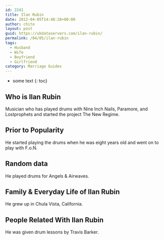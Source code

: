 ```yaml
---
id: 2241
title: Ilan Rubin
date: 2012-04-05T14:48:28+00:00
author: chito
layout: post
guid: https://ukdataservers.com/ilan-rubin/
permalink: /04/05/ilan-rubin
tags:
  - Husband
  - Wife
  - Boyfriend
  - Girlfriend
category: Marriage Guides
---
```


* some text
{: toc}


## Who is  Ilan Rubin
                  
                  
                  
Musician who has played drums with Nine Inch Nails, Paramore, and Lostprophets and started the project The New Regime.
                  
                
                
                
## Prior to Popularity 
                  
                  
                  
He started playing the drums when he was eight years old and went on to play with F.o.N.
                  
                
                
                
## Random data 
                  
                  
                  
He played drums for Angels & Airwaves.
                  
                
                
                
## Family & Everyday Life of Ilan Rubin
                  
                  
                  
He grew up in Chula Vista, California.
                  
                
                
                
## People Related With  Ilan Rubin
                  
                  
                  
He was given drum lessons by Travis Barker.
                  
                
              
            
          
          
          
    
    
  

